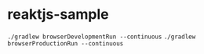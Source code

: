 # reaktjs-sample

`./gradlew browserDevelopmentRun --continuous`
`./gradlew browserProductionRun --continuous`
